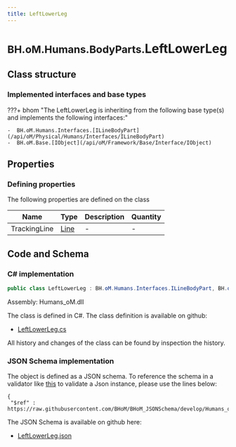 ```yaml
---
title: LeftLowerLeg
---
```


# <small>BH.oM.Humans.BodyParts.</small>**LeftLowerLeg**



## Class structure

### Implemented interfaces and base types

???+ bhom "The LeftLowerLeg is inheriting from the following base type(s) and implements the following interfaces:"

    -  BH.oM.Humans.Interfaces.[ILineBodyPart](/api/oM/Physical/Humans/Interfaces/ILineBodyPart)
    -  BH.oM.Base.[IObject](/api/oM/Framework/Base/Interface/IObject)


## Properties



### Defining properties

The following properties are defined on the class

| Name             | Type             | Description      | Quantity         |
|------------------|------------------|------------------|------------------|
| TrackingLine | [Line](/api/oM/Dimensional/Geometry/Curve/Line) | - | - |


## Code and Schema

### C# implementation

``` C# title="C#"
public class LeftLowerLeg : BH.oM.Humans.Interfaces.ILineBodyPart, BH.oM.Base.IObject
```

Assembly: Humans_oM.dll

The class is defined in C#. The class definition is available on github:

- [LeftLowerLeg.cs](https://github.com/BHoM/BHoM/blob/develop/Humans_oM/BodyParts\LeftLowerLeg.cs)

All history and changes of the class can be found by inspection the history.
### JSON Schema implementation

The object is defined as a JSON schema. To reference the schema in a validator like [this](https://www.jsonschemavalidator.net/) to validate a Json instance, please use the lines below:

``` { .json .copy .select } title="JSON Schema"
{
 "$ref" : https://raw.githubusercontent.com/BHoM/BHoM_JSONSchema/develop/Humans_oM/BodyParts/LeftLowerLeg.json}
```

The JSON Schema is available on github here:

- [LeftLowerLeg.json](https://github.com/BHoM/BHoM_JSONSchema/blob/develop/Humans_oM/BodyParts/LeftLowerLeg.json)
